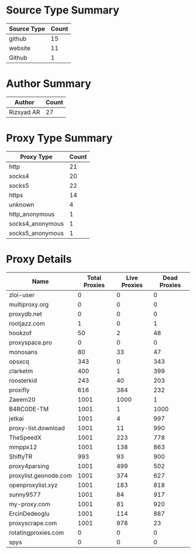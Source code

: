 # Source Type Summary

| Source Type | Count |
|-------------|-------|
| github | 15 |
| website | 11 |
| Github | 1 |


# Author Summary

| Author | Count |
|--------|-------|
| Rizsyad AR | 27 |


# Proxy Type Summary

| Proxy Type | Count |
|------------|-------|
| http | 21 |
| socks4 | 20 |
| socks5 | 22 |
| https | 14 |
| unknown | 4 |
| http_anonymous | 1 |
| socks4_anonymous | 1 |
| socks5_anonymous | 1 |


# Proxy Details

| Name | Total Proxies | Live Proxies | Dead Proxies |
|------|---------------|--------------|---------------|
| zloi-user | 0 | 0 | 0 |
| multiproxy.org | 0 | 0 | 0 |
| proxydb.net | 0 | 0 | 0 |
| rootjazz.com | 1 | 0 | 1 |
| hookzof | 50 | 2 | 48 |
| proxyspace.pro | 0 | 0 | 0 |
| monosans | 80 | 33 | 47 |
| opsxcq | 343 | 0 | 343 |
| clarketm | 400 | 1 | 399 |
| roosterkid | 243 | 40 | 203 |
| proxifly | 616 | 384 | 232 |
| Zaeem20 | 1001 | 1000 | 1 |
| B4RC0DE-TM | 1001 | 1 | 1000 |
| jetkai | 1001 | 4 | 997 |
| proxy-list.download | 1001 | 11 | 990 |
| TheSpeedX | 1001 | 223 | 778 |
| mmppx12 | 1001 | 138 | 863 |
| ShiftyTR | 993 | 93 | 900 |
| proxy4parsing | 1001 | 499 | 502 |
| proxylist.geonode.com | 1001 | 374 | 627 |
| openproxylist.xyz | 1001 | 183 | 818 |
| sunny9577 | 1001 | 84 | 917 |
| my-proxy.com | 1001 | 81 | 920 |
| ErcinDedeoglu | 1001 | 114 | 887 |
| proxyscrape.com | 1001 | 978 | 23 |
| rotatingproxies.com | 0 | 0 | 0 |
| spys | 0 | 0 | 0 |
